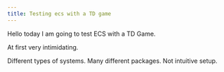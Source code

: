 ```yaml
---
title: Testing ecs with a TD game
---
```

Hello today I am going to test ECS with a TD Game.

At first very intimidating.

Different types of systems. Many different packages. Not intuitive setup.